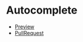 # Autocomplete

* [Preview](https://olegbabiuk.github.io/Autocomplete/)
* [PullRequest](https://github.com/OlegBabiuk/Autocomplete/pull/1/files)
